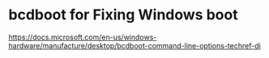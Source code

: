 # bcdboot for Fixing Windows boot
https://docs.microsoft.com/en-us/windows-hardware/manufacture/desktop/bcdboot-command-line-options-techref-di
